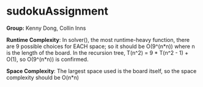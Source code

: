 # sudokuAssignment

<b>Group:</b> Kenny Dong, Collin Inns

<b>Runtime Complexity</b>: In solver(), the most runtime-heavy function, there are 9 possible choices for EACH space; so it should be O(9^(n\*n)) where n is the length of the board. In the recursion tree, T(n^2) = 9 \* T(n^2 - 1) + O(1), so O(9^(n\*n)) is confirmed.

<b>Space Complexity</b>: The largest space used is the board itself, so the space complexity should be O(n*n)
